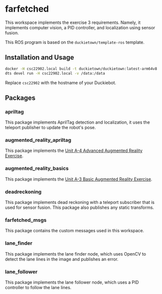 # farfetched

This workspace implements the exercise 3 requirements. Namely,
it implements computer vision, a PID controller, and localization using
sensor fusion.

This ROS program is based on the `duckietown/template-ros` template.

## Installation and Usage

```bash
docker -H csc22902.local build -t duckietown/duckietown:latest-arm64v8 .
dts devel run -H csc22902.local -v /data:/data
```

Replace `csc22902` with the hostname of your Duckiebot.

## Packages

### apriltag

This package implements AprilTag detection and localization, it uses the
teleport publisher to update the robot's pose.

### augmented_reality_apriltag

This package implements the [Unit A-4 Advanced Augmented Reality Exercise](https://docs.duckietown.org/daffy/duckietown-classical-robotics/out/cra_apriltag_augmented_reality_exercise.html).

### augmented_reality_basics

This package implements the [Unit A-3 Basic Augmented Reality Exercise](https://docs.duckietown.org/daffy/duckietown-classical-robotics/out/cra_basic_augmented_reality_exercise.html).

### deadreckoning

This package implements dead reckoning with a teleport subscriber that
is used for sensor fusion. This package also publishes any static transforms.

### farfetched_msgs

This package contains the custom messages used in this workspace.

### lane_finder

This package implements the lane finder node, which uses OpenCV to detect
the lane lines in the image and publishes an error.

### lane_follower

This package implements the lane follower node, which uses a PID controller
to follow the lane lines.
